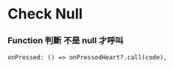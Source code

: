 # Check Null

### Function 判斷 不是 null 才呼叫

```text
onPressed: () => onPressedHeart?.call(code),
```

 

